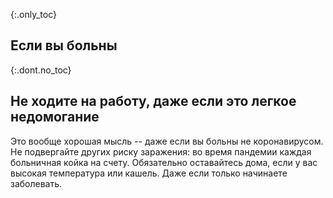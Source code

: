 {:.only_toc}
## Если вы больны

{:.dont.no_toc}
## Не ходите на работу, даже если это легкое недомогание

Это вообще хорошая мысль -- даже если вы больны не коронавирусом. Не подвергайте других риску заражения: во время пандемии каждая больничная койка на счету. Обязательно оставайтесь дома, если у вас высокая температура или кашель. Даже если только начинаете заболевать.
